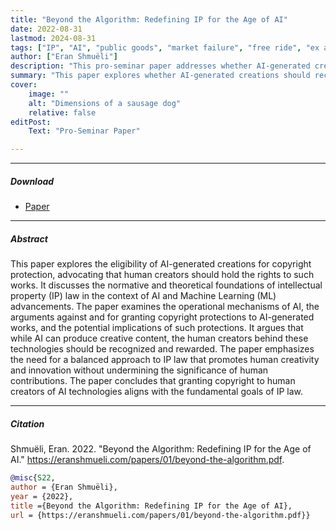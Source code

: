 ```yaml
---
title: "Beyond the Algorithm: Redefining IP for the Age of AI" 
date: 2022-08-31
lastmod: 2024-08-31
tags: ["IP", "AI", "public goods", "market failure", "free ride", "ex ante",]
author: ["Eran Shmuëli"]
description: "This pro-seminar paper addresses whether AI-generated creations should be eligible for copyright protection." 
summary: "This paper explores whether AI-generated creations should receive copyright protection, advocating that human creators should hold the rights and examining the theoretical implications of intellectual property law in the age of AI." 
cover:
    image: ""
    alt: "Dimensions of a sausage dog"
    relative: false
editPost:
    Text: "Pro-Seminar Paper"

---
```


---

##### Download

+ [Paper](beyond-the-algorithm.pdf)

---

##### Abstract

This paper explores the eligibility of AI-generated creations for copyright protection, advocating that human creators should hold the rights to such works. It discusses the normative and theoretical foundations of intellectual property (IP) law in the context of AI and Machine Learning (ML) advancements. The paper examines the operational mechanisms of AI, the arguments against and for granting copyright protections to AI-generated works, and the potential implications of such protections. It argues that while AI can produce creative content, the human creators behind these technologies should be recognized and rewarded. The paper emphasizes the need for a balanced approach to IP law that promotes human creativity and innovation without undermining the significance of human contributions. The paper concludes that granting copyright to human creators of AI technologies aligns with the fundamental goals of IP law.

---

##### Citation

Shmuëli, Eran. 2022. "Beyond the Algorithm: Redefining IP for the Age of AI." https://eranshmueli.com/papers/01/beyond-the-algorithm.pdf.


```BibTeX
@misc{S22,
author = {Eran Shmuëli},
year = {2022},
title ={Beyond the Algorithm: Redefining IP for the Age of AI},
url = {https://eranshmueli.com/papers/01/beyond-the-algorithm.pdf}}
```
